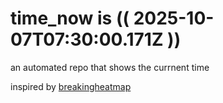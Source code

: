 # time_now is (( 2025-10-07T07:30:00.171Z ))

an automated repo that shows the currnent time

inspired by [breakingheatmap](https://github.com/breakingheatmap/breakingheatmap)
